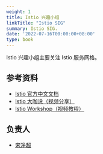 ```yaml
---
weight: 1
title: Istio 兴趣小组
linkTitle: "Istio SIG"
summary: Istio SIG.
date: '2022-07-16T00:00:00+08:00'
type: book
---
```


Istio 兴趣小组主要关注 Istio 服务网格。

## 参考资料

- [Istio 官方中文文档](https://istio.io/latest/zh/)
- [Istio 大咖说（视频分享）](istio-big-talk)
- [Istio Workshop（视频教程）](https://space.bilibili.com/515485124/channel/collectiondetail?sid=184924)

## 负责人

- [宋净超](https://jimmysong.io)
